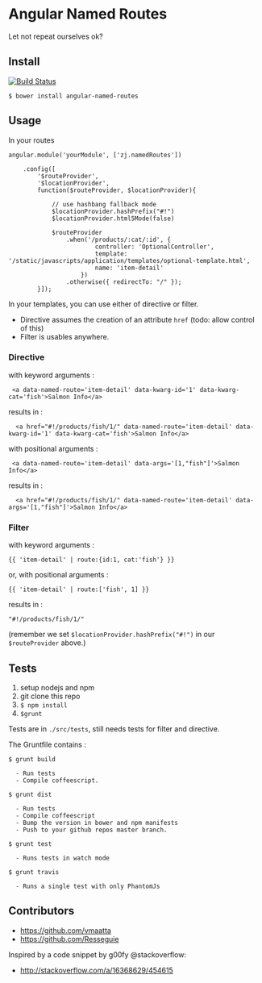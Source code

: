 # Angular Named Routes

Let not repeat ourselves ok?

## Install

[![Build Status](https://secure.travis-ci.org/airtonix/angular-named-routes.png?branch=master)](https://travis-ci.org/airtonix/angular-named-routes)


`$ bower install angular-named-routes`

## Usage

In your routes

```
angular.module('yourModule', ['zj.namedRoutes'])

    .config([
        '$routeProvider',
        '$locationProvider',
        function($routeProvider, $locationProvider){

            // use hashbang fallback mode
            $locationProvider.hashPrefix("#!")
            $locationProvider.html5Mode(false)

            $routeProvider
                .when('/products/:cat/:id', {
                        controller: 'OptionalController',
                        template: '/static/javascripts/application/templates/optional-template.html',
                        name: 'item-detail'
                    })
                .otherwise({ redirectTo: "/" });
        }]);
```

In your templates, you can use either of directive or filter.

- Directive assumes the creation of an attribute `href` (todo: allow control of this)
- Filter is usables anywhere.


### Directive


with keyword arguments :
```
 <a data-named-route='item-detail' data-kwarg-id='1' data-kwarg-cat='fish'>Salmon Info</a>
```
results in :
```
  <a href="#!/products/fish/1/" data-named-route='item-detail' data-kwarg-id='1' data-kwarg-cat='fish'>Salmon Info</a>
```


with positional arguments :
```
 <a data-named-route='item-detail' data-args='[1,"fish"]'>Salmon Info</a>
```

results in :
```
  <a href="#!/products/fish/1/" data-named-route='item-detail' data-args='[1,"fish"]'>Salmon Info</a>
```

### Filter

with keyword arguments : 
```
{{ 'item-detail' | route:{id:1, cat:'fish'} }}
```

or, with positional arguments :
```
{{ 'item-detail' | route:['fish', 1] }}
```

results in :
```
"#!/products/fish/1/"
```
(remember we set `$locationProvider.hashPrefix("#!")` in our `$routeProvider` above.)


## Tests

1. setup nodejs and npm
2. git clone this repo
3. `$ npm install`
4. `$grunt`

Tests are in `./src/tests`, still needs tests for filter and directive.

The Gruntfile contains : 

```
$ grunt build

  - Run tests
  - Compile coffeescript.

$ grunt dist

  - Run tests
  - Compile coffeescript
  - Bump the version in bower and npm manifests
  - Push to your github repos master branch.
  
$ grunt test

  - Runs tests in watch mode

$ grunt travis

  - Runs a single test with only PhantomJs

```

## Contributors

  - https://github.com/vmaatta
  - https://github.com/Resseguie

Inspired by a code snippet by g00fy @stackoverflow: 
  - http://stackoverflow.com/a/16368629/454615
